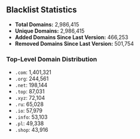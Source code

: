 ## Blacklist Statistics

- **Total Domains:** 2,986,415
- **Unique Domains:** 2,986,415
- **Added Domains Since Last Version:** 466,253
- **Removed Domains Since Last Version:** 501,754

### Top-Level Domain Distribution

-  `.com`: 1,401,321
-  `.org`: 244,561
-  `.net`: 198,144
-  `.top`: 87,031
-  `.xyz`: 72,104
-  `.ru`: 65,028
-  `.io`: 57,979
-  `.info`: 53,103
-  `.pl`: 49,338
-  `.shop`: 43,916

